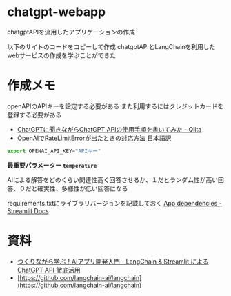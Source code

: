 # chatgpt-webapp
chatgptAPIを流用したアプリケーションの作成　

以下のサイトのコードをコピーして作成
chatgptAPIとLangChainを利用したwebサービスの作成を学ぶことができた


# 作成メモ


openAPIのAPIキーを設定する必要がある
また利用するにはクレジットカードを登録する必要がある

* [ChatGPTに聞きながらChatGPT APIの使用手順を書いてみた - Qiita](https://qiita.com/LingmuSajun/items/8ac6b016e0ecc864851e)
* [OpenAIでRateLimitErrorが出たときの対応方法 日本語訳](https://zenn.dev/masaki_mori72/scraps/3ad2a70353e9b8)

```jsx
export OPENAI_API_KEY="APIキー"
```

**最重要パラメーター `temperature`**

AIによる解答をどのくらい関連性高く回答させるか、１だとランダム性が高い回答、０だと確実性、多様性が低い回答になる

requirements.txtにライブラリバージョンを記載しておく
[App dependencies - Streamlit Docs](https://docs.streamlit.io/deploy/streamlit-community-cloud/deploy-your-app/app-dependencies)

# 資料
* [つくりながら学ぶ！AIアプリ開発入門 - LangChain & Streamlit による ChatGPT API 徹底活用](https://zenn.dev/ml_bear/books/d1f060a3f166a5)
* [https://github.com/langchain-ai/langchain](https://github.com/langchain-ai/langchain)
